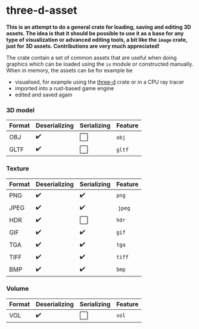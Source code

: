 # three-d-asset

**This is an attempt to do a general crate for loading, saving and editing 3D assets. The idea is that it should be possible to use it as a base for any type of visualization or advanced editing tools, a bit like the `image` crate, just for 3D assets. Contributions are very much appreciated!**

The crate contain a set of common assets that are useful when doing graphics which can be loaded using the `io` module or constructed manually.
When in memory, the assets can be for example be
- visualised, for example using the [three-d](https://github.com/asny/three-d) crate or in a CPU ray tracer
- imported into a rust-based game engine
- edited and saved again

### 3D model

| Format | Deserializing | Serializing | Feature | 
| ------------ | -------------| ------------- | ------------- |
| OBJ | :heavy_check_mark: |  :white_large_square: | `obj` |
| GLTF | :heavy_check_mark: |  :white_large_square: | `gltf` |

### Texture

| Format | Deserializing | Serializing | Feature | 
| ------------ | ------------- | ------------- | ------------- |
| PNG | :heavy_check_mark: |  :heavy_check_mark: | `png` |
| JPEG | :heavy_check_mark: |  :heavy_check_mark: | `jpeg` |
| HDR | :heavy_check_mark: |  :white_large_square: | `hdr` |
| GIF | :heavy_check_mark: |  :heavy_check_mark: | `gif` |
| TGA | :heavy_check_mark: |  :heavy_check_mark: | `tga` |
| TIFF | :heavy_check_mark: |  :heavy_check_mark: | `tiff` |
| BMP | :heavy_check_mark: |  :heavy_check_mark: | `bmp` |

### Volume

| Format | Deserializing | Serializing | Feature | 
| ------------ | ------------- | ------------- | ------------- |
| VOL | :heavy_check_mark: |  :white_large_square: | `vol` |